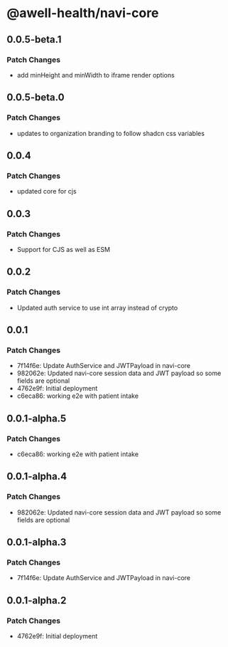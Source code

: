 # @awell-health/navi-core

## 0.0.5-beta.1

### Patch Changes

- add minHeight and minWidth to iframe render options

## 0.0.5-beta.0

### Patch Changes

- updates to organization branding to follow shadcn css variables

## 0.0.4

### Patch Changes

- updated core for cjs

## 0.0.3

### Patch Changes

- Support for CJS as well as ESM

## 0.0.2

### Patch Changes

- Updated auth service to use int array instead of crypto

## 0.0.1

### Patch Changes

- 7f14f6e: Update AuthService and JWTPayload in navi-core
- 982062e: Updated navi-core session data and JWT payload so some fields are optional
- 4762e9f: Initial deployment
- c6eca86: working e2e with patient intake

## 0.0.1-alpha.5

### Patch Changes

- c6eca86: working e2e with patient intake

## 0.0.1-alpha.4

### Patch Changes

- 982062e: Updated navi-core session data and JWT payload so some fields are optional

## 0.0.1-alpha.3

### Patch Changes

- 7f14f6e: Update AuthService and JWTPayload in navi-core

## 0.0.1-alpha.2

### Patch Changes

- 4762e9f: Initial deployment
